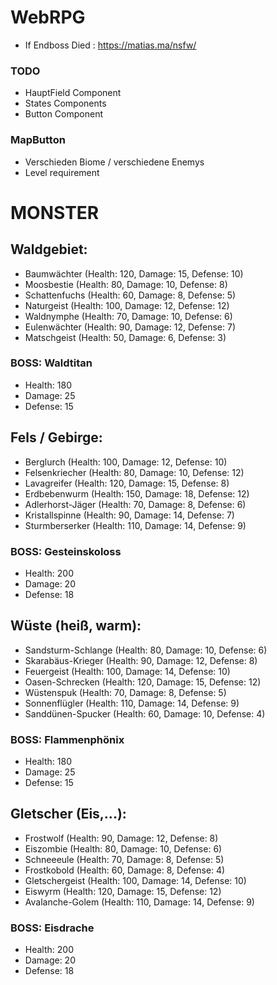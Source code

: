 # WebRPG

- If Endboss Died : https://matias.ma/nsfw/




### TODO
- HauptField Component 
- States  Components 
- Button Component

### MapButton
- Verschieden Biome / verschiedene Enemys
- Level requirement 





# MONSTER

## Waldgebiet:
- Baumwächter (Health: 120, Damage: 15, Defense: 10)
- Moosbestie (Health: 80, Damage: 10, Defense: 8)
- Schattenfuchs (Health: 60, Damage: 8, Defense: 5)
- Naturgeist (Health: 100, Damage: 12, Defense: 12)
- Waldnymphe (Health: 70, Damage: 10, Defense: 6)
- Eulenwächter (Health: 90, Damage: 12, Defense: 7)
- Matschgeist (Health: 50, Damage: 6, Defense: 3)

### BOSS: Waldtitan
- Health: 180
- Damage: 25
- Defense: 15

## Fels / Gebirge:
- Berglurch (Health: 100, Damage: 12, Defense: 10)
- Felsenkriecher (Health: 80, Damage: 10, Defense: 12)
- Lavagreifer (Health: 120, Damage: 15, Defense: 8)
- Erdbebenwurm (Health: 150, Damage: 18, Defense: 12)
- Adlerhorst-Jäger (Health: 70, Damage: 8, Defense: 6)
- Kristallspinne (Health: 90, Damage: 14, Defense: 7)
- Sturmberserker (Health: 110, Damage: 14, Defense: 9)

### BOSS: Gesteinskoloss
- Health: 200
- Damage: 20
- Defense: 18

## Wüste (heiß, warm):
- Sandsturm-Schlange (Health: 80, Damage: 10, Defense: 6)
- Skarabäus-Krieger (Health: 90, Damage: 12, Defense: 8)
- Feuergeist (Health: 100, Damage: 14, Defense: 10)
- Oasen-Schrecken (Health: 120, Damage: 15, Defense: 12)
- Wüstenspuk (Health: 70, Damage: 8, Defense: 5)
- Sonnenflügler (Health: 110, Damage: 14, Defense: 9)
- Sanddünen-Spucker (Health: 60, Damage: 10, Defense: 4)

### BOSS: Flammenphönix
- Health: 180
- Damage: 25
- Defense: 15

## Gletscher (Eis,...):
- Frostwolf (Health: 90, Damage: 12, Defense: 8)
- Eiszombie (Health: 80, Damage: 10, Defense: 6)
- Schneeeule (Health: 70, Damage: 8, Defense: 5)
- Frostkobold (Health: 60, Damage: 8, Defense: 4)
- Gletschergeist (Health: 100, Damage: 14, Defense: 10)
- Eiswyrm (Health: 120, Damage: 15, Defense: 12)
- Avalanche-Golem (Health: 110, Damage: 14, Defense: 9)
### BOSS: Eisdrache
- Health: 200
- Damage: 20
- Defense: 18
